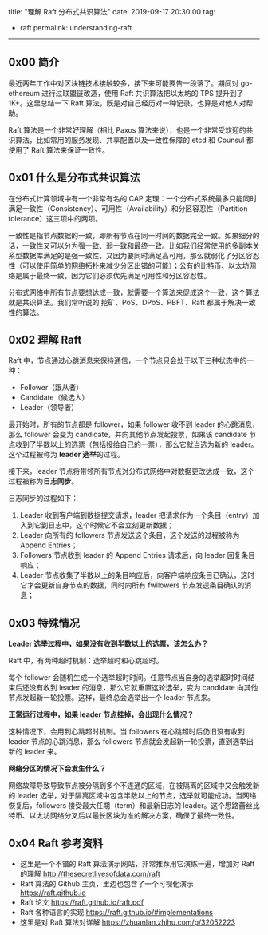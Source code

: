 title: "理解 Raft 分布式共识算法"
date: 2019-09-17 20:30:00
tag:
- raft
permalink: understanding-raft

---

## 0x00 简介

最近两年工作中对区块链技术接触较多，接下来可能要告一段落了。期间对 go-ethereum 进行过联盟链改造，使用 Raft 共识算法把以太坊的 TPS 提升到了 1K+。这里总结一下 Raft 算法，既是对自己经历对一种记录，也算是对他人对帮助。

Raft 算法是一个非常好理解（相比 Paxos 算法来说），也是一个非常受欢迎的共识算法，比如常用的服务发现、共享配置以及一致性保障的 etcd 和 Counsul 都使用了 Raft 算法来保证一致性。

## 0x01 什么是分布式共识算法

在分布式计算领域中有一个非常有名的 CAP 定理：一个分布式系统最多只能同时满足一致性（Consistency）、可用性（Availability）和分区容忍性（Partition tolerance）这三项中的两项。

一致性是指节点数据的一致，即所有节点在同一时间的数据完全一致。如果细分的话，一致性又可以分为强一致、弱一致和最终一致。比如我们经常使用的多副本关系型数据库满足的是强一致性，又因为要同时满足高可用，那么就弱化了分区容忍性（可以使用简单的网络拓扑来减少分区出错的可能）；公有的比特币、以太坊网络是属于最终一致，因为它们必须优先满足可用性和分区容忍性。

分布式网络中所有节点要想达成一致，就需要一个算法来促成这个一致，这个算法就是共识算法。我们常听说的 挖矿、PoS、DPoS、PBFT、Raft 都属于解决一致性的算法。

## 0x02 理解 Raft

Raft 中，节点通过心跳消息来保持通信，一个节点只会处于以下三种状态中的一种：
* Follower（跟从者）
* Candidate（候选人）
* Leader（领导者）

最开始时，所有的节点都是 follower，如果 follower 收不到 leader 的心跳消息，那么 follower 会变为 candidate，并向其他节点发起投票，如果该 candidate 节点收到了半数以上的选票（包括投给自己的一票），那么它就当选为新的 leader。这个过程被称为 **leader 选举**的过程。

接下来，leader 节点将带领所有节点对分布式网络中对数据更改达成一致，这个过程被称为**日志同步**。

日志同步的过程如下：
1. Leader 收到客户端到数据提交请求，leader 把请求作为一个条目（entry）加入到它到日志中，这个时候它不会立刻更新数据；
2. Leader 向所有的 followers 节点发送这个条目，这个发送的过程被称为 Append Entries；
3. Followers 节点收到 leader 的 Append Entries 请求后，向 leader 回复条目响应；
4. Leader 节点收集了半数以上的条目响应后，向客户端响应条目已确认，这时它才会更新自身节点的数据，同时向所有 fwllowers 节点发送条目确认的消息；

## 0x03 特殊情况

**Leader 选举过程中，如果没有收到半数以上的选票，该怎么办？**

Raft 中，有两种超时机制：选举超时和心跳超时。

每个 follower 会随机生成一个选举超时时间。任意节点当自身的选举超时时间结束后还没有收到 leader 的消息，那么它就重置这轮选举，变为 candidate 向其他节点发起新一轮投票。这样，最终总会选举出一个 leader 节点来。

**正常运行过程中，如果 leader 节点挂掉，会出现什么情况？**

这种情况下，会用到心跳超时机制。当 followers 在心跳超时后仍旧没有收到 leader 节点的心跳消息，那么 followers 节点就会发起新一轮投票，直到选举出新的 leader 来。

**网络分区的情况下会发生什么？**

网络故障导致导致节点被分隔到多个不连通的区域，在被隔离的区域中又会触发新的 leader 选举，对于隔离区域中包含半数以上的节点，选举就可能成功。当网络恢复后，followers 接受最大任期（term）和最新日志的 leader。这个思路蕾丝比特币、以太坊网络分叉后以最长区块为准的解决方案，确保了最终一致性。

## 0x04 Raft 参考资料

* 这里是一个不错的 Raft 算法演示网站，非常推荐用它演练一遍，增加对 Raft 的理解 http://thesecretlivesofdata.com/raft
* Raft 算法的 Github 主页，里边也包含了一个可视化演示 https://raft.github.io
* Raft 论文 https://raft.github.io/raft.pdf
* Raft 各种语言的实现 https://raft.github.io/#implementations
* 这里是对 Raft 算法对详解 https://zhuanlan.zhihu.com/p/32052223
